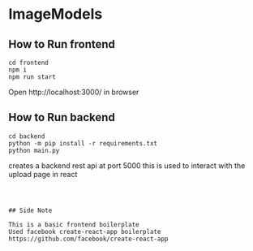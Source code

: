 # ImageModels


## How to Run frontend  

```
cd frontend
npm i
npm run start
```
Open http://localhost:3000/ in browser   
## How to Run backend    
```
cd backend
python -m pip install -r requirements.txt
python main.py

```
creates a backend rest api at port 5000
this is used to interact with the upload page in react
```



## Side Note  

This is a basic frontend boilerplate 
Used facebook create-react-app boilerplate  
https://github.com/facebook/create-react-app